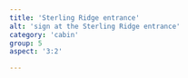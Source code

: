 ```yaml
---
title: 'Sterling Ridge entrance'
alt: 'sign at the Sterling Ridge entrance'
category: 'cabin'
group: 5
aspect: '3:2'

---
```

